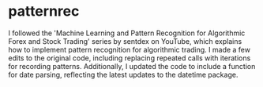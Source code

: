 # patternrec

I followed the 'Machine Learning and Pattern Recognition for Algorithmic Forex and Stock Trading' series by sentdex on YouTube, which explains how to implement pattern recognition for algorithmic trading. I made a few edits to the original code, including replacing repeated calls with iterations for recording patterns. Additionally, I updated the code to include a function for date parsing, reflecting the latest updates to the datetime package.
